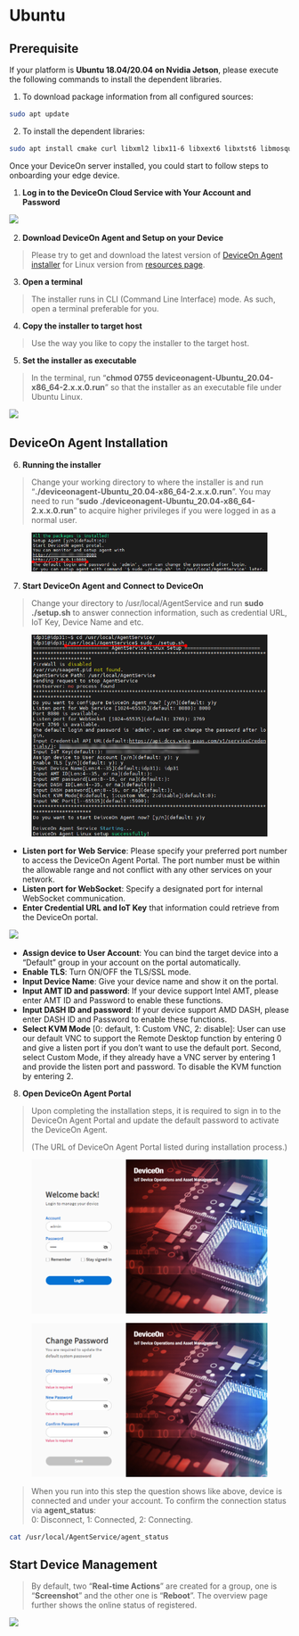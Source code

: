 # Ubuntu

## Prerequisite

If your platform is **Ubuntu 18.04/20.04 on Nvidia Jetson**, please execute the following commands to install the dependent libraries.

1. To download package information from all configured sources:

```bash
sudo apt update
```

2. To install the dependent libraries:

```bash
sudo apt install cmake curl libxml2 libx11-6 libxext6 libxtst6 libmosquitto1 sqlite3 xterm ethtool lua5.1 net-tools openssl libcurl4 gcc g++ make cmake libxml2-dev libx11-dev libxtst-dev libxext-dev libmosquitto-dev autoconf autotools-dev build-essential libtool zlib1g-dev libcurl4-openssl-dev libssl-dev -y
```

Once your DeviceOn server installed, you could start to follow steps to onboarding your edge device.

1. **Log in to the DeviceOn Cloud Service with Your Account and Password**

![](https://i.imgur.com/cs5FCGe.png)

2. **Download DeviceOn Agent and Setup on your Device**

> Please try to get and download the latest version of [DeviceOn Agent installer](https://eiot.blob.core.windows.net/deviceon/WISE-Agent%20for%20v5.0.zip) for Linux version from [resources page](../../../#deviceon-agent).

3. **Open a terminal**

> The installer runs in CLI (Command Line Interface) mode. As such, open a terminal preferable for you.

4. **Copy the installer to target host**

> Use the way you like to copy the installer to the target host.

5. **Set the installer as executable**

> In the terminal, run “**chmod 0755 deviceonagent-Ubuntu\_20.04-x86\_64-2.x.x.0.run**” so that the installer as an executable file under Ubuntu Linux.

![](https://i.imgur.com/QFAf258.png)

## DeviceOn Agent Installation

6. **Running the installer**

> Change your working directory to where the installer is and run “**./deviceonagent-Ubuntu\_20.04-x86\_64-2.x.x.0.run**”. You may need to run “**sudo ./deviceonagent-Ubuntu\_20.04-x86\_64-2.x.x.0.run**” to acquire higher privileges if you were logged in as a normal user.

<figure><img src="../../../.gitbook/assets/image (178).png" alt=""><figcaption></figcaption></figure>

7. **Start DeviceOn Agent and Connect to DeviceOn**

> Change your directory to /usr/local/AgentService and run **sudo ./setup.sh** to answer connection information, such as credential URL, IoT Key, Device Name and etc.

<figure><img src="../../../.gitbook/assets/image (176).png" alt=""><figcaption></figcaption></figure>

* **Listen port for Web Service**: Please specify your preferred port number to access the DeviceOn Agent Portal. The port number must be within the allowable range and not conflict with any other services on your network.&#x20;
* **Listen port for WebSocket**: Specify a designated port for internal WebSocket communication.
* **Enter Credential URL and IoT Key** that information could retrieve from the DeviceOn portal.

![](https://hackmd.io/\_uploads/HkGVWudNa.png)

* **Assign device to User Account**: You can bind the target device into a “Default” group in your account on the portal automatically.
* **Enable TLS**: Turn ON/OFF the TLS/SSL mode.
* **Input Device Name**: Give your device name and show it on the portal.
* **Input AMT ID and password**: If your device support Intel AMT, please enter AMT ID and Password to enable these functions.
* **Input DASH ID and password**: If your device support AMD DASH, please enter DASH ID and Password to enable these functions.
* **Select KVM Mode** \[0: default, 1: Custom VNC, 2: disable]: User can use our default VNC to support the Remote Desktop function by entering 0 and give a listen port if you don’t want to use the default port. Second, select Custom Mode, if they already have a VNC server by entering 1 and provide the listen port and password. To disable the KVM function by entering 2.

8. **Open DeviceOn Agent Portal**

> Upon completing the installation steps, it is required to sign in to the DeviceOn Agent Portal and update the default password to activate the DeviceOn Agent.
>
> (The URL of DeviceOn Agent Portal listed during installation process.)

<figure><img src="../../../.gitbook/assets/image (179).png" alt=""><figcaption></figcaption></figure>

<figure><img src="../../../.gitbook/assets/image (180).png" alt=""><figcaption></figcaption></figure>

> When you run into this step the question shows like above, device is connected and under your account. To confirm the connection status via **agent\_status**:\
> 0: Disconnect, 1: Connected, 2: Connecting.

```bash
cat /usr/local/AgentService/agent_status
```



## **Start Device Management**

> By default, two “**Real-time Actions**” are created for a group, one is “**Screenshot**” and the other one is “**Reboot**”. The overview page further shows the online status of registered.

![](https://i.imgur.com/30uFMjk.png)
